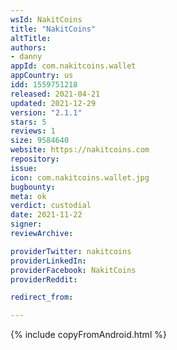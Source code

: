 ```yaml
---
wsId: NakitCoins
title: "NakitCoins"
altTitle: 
authors:
- danny
appId: com.nakitcoins.wallet
appCountry: us
idd: 1559751218
released: 2021-04-21
updated: 2021-12-29
version: "2.1.1"
stars: 5
reviews: 1
size: 9584640
website: https://nakitcoins.com
repository: 
issue: 
icon: com.nakitcoins.wallet.jpg
bugbounty: 
meta: ok
verdict: custodial
date: 2021-11-22
signer: 
reviewArchive:

providerTwitter: nakitcoins
providerLinkedIn: 
providerFacebook: NakitCoins
providerReddit: 

redirect_from:

---
```


{% include copyFromAndroid.html %}